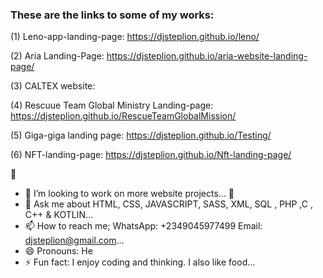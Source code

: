 ### These are the links to some of my works:

(1) Leno-app-landing-page: https://djsteplion.github.io/leno/


(2) Aria Landing-Page: https://djsteplion.github.io/aria-website-landing-page/


(3) CALTEX website:

(4) Rescuue Team Global Ministry Landing-page: https://djsteplion.github.io/RescueTeamGlobalMission/
 

(5) Giga-giga landing page: https://djsteplion.github.io/Testing/


(6) NFT-landing-page: https://djsteplion.github.io/Nft-landing-page/




<!--
**Djsteplion/Djsteplion** is a ✨ _special_ ✨ repository because its `README.md` (this file) appears on your GitHub profile.

Here are some ideas to get you started 
- 🔭 I’m currently working on ...
- 🌱 I’m currently learning ...
- 👯 I’m looking to collaborate on ...
- 🤔 I’m looking for help with ...
- 💬 Ask me about ...
- 📫 How to reach me: ...
- 😄 Pronouns: ...
- ⚡ Fun fact: ...
-->



🔭

- 👯 I’m looking to work on more website projects...
  🤔 
- 💬 Ask me about  HTML, CSS, JAVASCRIPT, SASS, XML, SQL , PHP ,C , C++ & KOTLIN...
- 📫 How to reach me; WhatsApp: +2349045977499   Email: djsteplion@gmail.com...
- 😄 Pronouns: He
- ⚡ Fun fact: I enjoy coding and thinking. I also like food...
